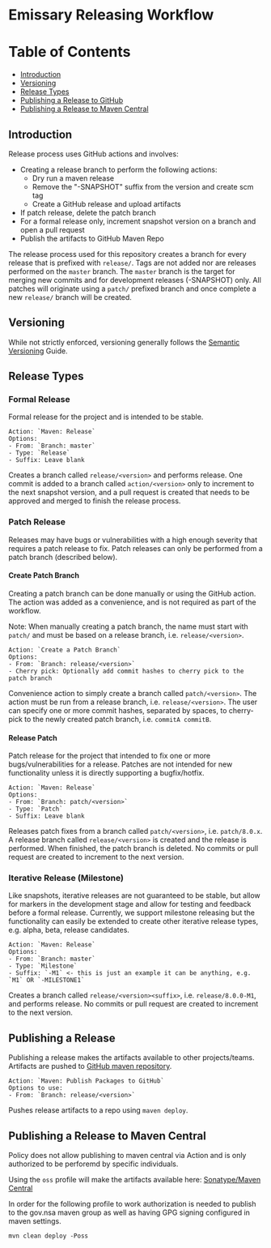 # Emissary Releasing Workflow

Table of Contents
=================

* [Introduction](#introduction)
* [Versioning](#versioning)
* [Release Types](#release-types)
* [Publishing a Release to GitHub](#publishing-a-release)
* [Publishing a Release to Maven Central](#publishing-a-release-to-maven-central)

## Introduction

Release process uses GitHub actions and involves:
- Creating a release branch to perform the following actions:
  - Dry run a maven release
  - Remove the "-SNAPSHOT" suffix from the version and create scm tag
  - Create a GitHub release and upload artifacts
- If patch release, delete the patch branch
- For a formal release only, increment snapshot version on a branch and open a pull request 
- Publish the artifacts to GitHub Maven Repo

The release process used for this repository creates a branch for every release that is prefixed with `release/`. Tags are not added nor are releases performed on the `master` branch. 
The `master` branch is the target for merging new commits and for development releases (-SNAPSHOT) only. All patches will originate using a `patch/` prefixed branch and once complete 
a new `release/` branch will be created. 

## Versioning

While not strictly enforced, versioning generally follows the [Semantic Versioning](https://semver.org/) Guide. 

## Release Types

### Formal Release

Formal release for the project and is intended to be stable. 

```
Action: `Maven: Release`
Options:
- From: `Branch: master` 
- Type: `Release`
- Suffix: Leave blank
```
Creates a branch called `release/<version>` and performs release. One commit is added to a branch called `action/<version>` only to increment to the next snapshot version, and 
a pull request is created that needs to be approved and merged to finish the release process.


### Patch Release

Releases may have bugs or vulnerabilities with a high enough severity that requires a patch release to fix. Patch releases can only be performed from a patch branch (described below).

#### Create Patch Branch

Creating a patch branch can be done manually or using the GitHub action. The action was added as a convenience, and is not required as part
of the workflow. 

Note: When manually creating a patch branch, the name must start with `patch/` and must be based on a release branch, i.e. `release/<version>`.
```
Action: `Create a Patch Branch`
Options:
- From: `Branch: release/<version>`
- Cherry pick: Optionally add commit hashes to cherry pick to the patch branch
```
Convenience action to simply create a branch called `patch/<version>`. The action must be run from a release branch, i.e. `release/<version>`.
The user can specify one or more commit hashes, separated by spaces, to cherry-pick to the newly created patch branch, i.e. `commitA commitB`.

#### Release Patch

Patch release for the project that intended to fix one or more bugs/vulnerabilities for a release.  Patches are not intended for new functionality 
unless it is directly supporting a bugfix/hotfix.

```
Action: `Maven: Release`
Options:
- From: `Branch: patch/<version>`
- Type: `Patch`
- Suffix: Leave blank
```
Releases patch fixes from a branch called `patch/<version>`, i.e. `patch/8.0.x`. A release branch called `release/<version>` is created
and the release is performed. When finished, the patch branch is deleted. No commits or pull request are created to increment to the next version.

### Iterative Release (Milestone)

Like snapshots, iterative releases are not guaranteed to be stable, but allow for markers in the development stage and allow for testing and
feedback before a formal release. Currently, we support milestone releasing but the functionality can easily be extended to create other iterative
release types, e.g. alpha, beta, release candidates.

```
Action: `Maven: Release`
Options:
- From: `Branch: master`
- Type: `Milestone`
- Suffix: `-M1` <- this is just an example it can be anything, e.g. `M1` OR `-MILESTONE1`
```

Creates a branch called `release/<version><suffix>`, i.e. `release/8.0.0-M1`, and performs release. No commits or pull request are created to increment 
to the next version.

## Publishing a Release

Publishing a release makes the artifacts available to other projects/teams. Artifacts are pushed to
[GitHub maven repository](https://github.com/orgs/NationalSecurityAgency/packages?repo_name=emissary).
```
Action: `Maven: Publish Packages to GitHub`
Options to use:
- From: `Branch: release/<version>`
```
Pushes release artifacts to a repo using `maven deploy`.

## Publishing a Release to Maven Central

Policy does not allow publishing to maven central via Action and is only authorized to be perforemd by specific individuals. 

Using the `oss` profile will make the artifacts available here: [Sonatype/Maven Central](https://central.sonatype.com/artifact/gov.nsa/emissary)

In order for the following profile to work authorization is needed to publish to the gov.nsa maven group as well as having GPG signing configured in maven settings.
```
mvn clean deploy -Poss
```